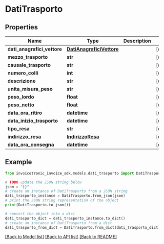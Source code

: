 # DatiTrasporto


## Properties

Name | Type | Description | Notes
------------ | ------------- | ------------- | -------------
**dati_anagrafici_vettore** | [**DatiAnagraficiVettore**](DatiAnagraficiVettore.md) |  | [optional] 
**mezzo_trasporto** | **str** |  | [optional] 
**causale_trasporto** | **str** |  | [optional] 
**numero_colli** | **int** |  | [optional] 
**descrizione** | **str** |  | [optional] 
**unita_misura_peso** | **str** |  | [optional] 
**peso_lordo** | **float** |  | [optional] 
**peso_netto** | **float** |  | [optional] 
**data_ora_ritiro** | **datetime** |  | [optional] 
**data_inizio_trasporto** | **datetime** |  | [optional] 
**tipo_resa** | **str** |  | [optional] 
**indirizzo_resa** | [**IndirizzoResa**](IndirizzoResa.md) |  | [optional] 
**data_ora_consegna** | **datetime** |  | [optional] 

## Example

```python
from invoicetronic_invoice_sdk.models.dati_trasporto import DatiTrasporto

# TODO update the JSON string below
json = "{}"
# create an instance of DatiTrasporto from a JSON string
dati_trasporto_instance = DatiTrasporto.from_json(json)
# print the JSON string representation of the object
print(DatiTrasporto.to_json())

# convert the object into a dict
dati_trasporto_dict = dati_trasporto_instance.to_dict()
# create an instance of DatiTrasporto from a dict
dati_trasporto_from_dict = DatiTrasporto.from_dict(dati_trasporto_dict)
```
[[Back to Model list]](../README.md#documentation-for-models) [[Back to API list]](../README.md#documentation-for-api-endpoints) [[Back to README]](../README.md)


